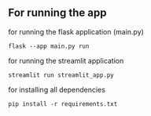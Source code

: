 ## For running the app

for running the flask application (main.py)
```
flask --app main.py run
```
for running the streamlit application
```
streamlit run streamlit_app.py
```
for installing all dependencies
```
pip install -r requirements.txt
```
